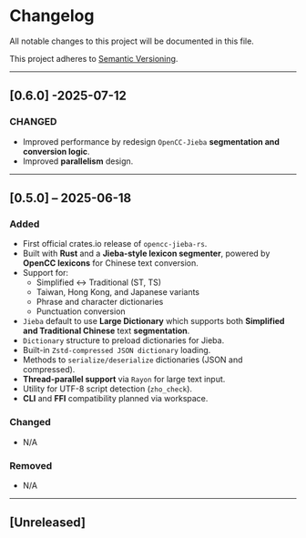 # Changelog

All notable changes to this project will be documented in this file.

This project adheres to [Semantic Versioning](https://semver.org/).

---

## [0.6.0] -2025-07-12

### CHANGED
- Improved performance by redesign `OpenCC-Jieba` **segmentation and conversion logic**.
- Improved **parallelism** design.

---

## [0.5.0] – 2025-06-18

### Added
- First official crates.io release of `opencc-jieba-rs`.
- Built with **Rust** and a **Jieba-style lexicon segmenter**, powered by **OpenCC lexicons** for Chinese text conversion.
- Support for:
    - Simplified ↔ Traditional (ST, TS)
    - Taiwan, Hong Kong, and Japanese variants
    - Phrase and character dictionaries
    - Punctuation conversion
- `Jieba` default to use **Large Dictionary** which supports both **Simplified and Traditional Chinese** text **segmentation**.
- `Dictionary` structure to preload dictionaries for Jieba.
- Built-in `Zstd-compressed JSON dictionary` loading.
- Methods to `serialize/deserialize` dictionaries (JSON and compressed).
- **Thread-parallel support** via `Rayon` for large text input.
- Utility for UTF-8 script detection (`zho_check`).
- **CLI** and **FFI** compatibility planned via workspace.

### Changed
- N/A

### Removed
- N/A

---

## [Unreleased]

